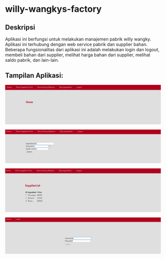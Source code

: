 # willy-wangkys-factory

## Deskripsi
Aplikasi ini berfungsi untuk melakukan manajemen pabrik willy wangky. Aplikasi ini terhubung dengan web service pabrik dan supplier bahan. Beberapa fungsionalitas dari aplikasi ini adalah melakukan login dan logout, membeli bahan dari supplier, melihat harga bahan dari supplier, melihat saldo pabrik, dan lain-lain.

## Tampilan Aplikasi:

![](ss1.png)

![](ss2.png)

![](ss3.png)

![](ss4.png)